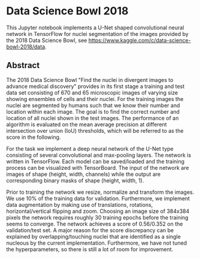 # Data Science Bowl 2018
This Jupyter notebook implements a U-Net shaped convolutional neural network in TensorFlow for 
nuclei segmentation of the images provided by the 2018 Data Science Bowl, see
https://www.kaggle.com/c/data-science-bowl-2018/data. 

## Abstract
The 2018 Data Science Bowl "Find the nuclei in divergent images to advance medical discovery" provides in its first stage a training and test data set consisting of 670 and 65 microscopic images of varying size showing ensembles of cells and their nuclei. For the training images the nuclei are segmented by humans such that we know their number and location within each image. The goal is to find the correct number and location of all nuclei shown in the test images. The performance of an algorithm is evaluated on the mean average precision at different intersection over union (IoU) thresholds, which will be referred to as the score in the following.

For the task we implement a deep neural network of the U-Net type consisting of several convolutional and max-pooling layers. The network is written in TensorFlow. Each model can be saved/loaded and the training process can be visualized with TensorBoard. The input of the network are images of shape (height, width, channels) while the output are corresponding binary masks of shape (height, width, 1).

Prior to training the network we resize, normalize and transform the images. We use 10% of the training data for validation. Furthermore, we implement data augmentation by making use of translations, rotations, horizontal/vertical flipping and zoom. Choosing an image size of 384x384 pixels the network requires roughly 30 training epochs before the training seems to converge. The network achieves a score of 0.56/0.352 on the validation/test set. A major reason for the score discrepancy can be explained by overlapping/touching nuclei that are identified as a single nucleous by the current implementation. Furthermore, we have not tuned the hyperparameters, so there is still a lot of room for improvement.
